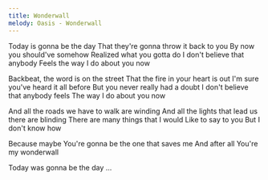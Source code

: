 ```yaml
---
title: Wonderwall
melody: Oasis - Wonderwall
---
```


Today is gonna be the day
That they're gonna throw it back to you
By now you should've somehow
Realized what you gotta do
I don't believe that anybody
Feels the way I do about you now

Backbeat, the word is on the street
That the fire in your heart is out
I'm sure you've heard it all before
But you never really had a doubt
I don't believe that anybody feels
The way I do about you now

And all the roads we have to walk are winding
And all the lights that lead us there are blinding
There are many things that I would
Like to say to you
But I don't know how

Because maybe
You're gonna be the one that saves me
And after all
You're my wonderwall

Today was gonna be the day ...
